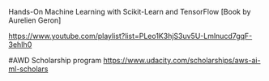 Hands-On Machine Learning with Scikit-Learn and TensorFlow [Book by Aurelien Geron]

https://www.youtube.com/playlist?list=PLeo1K3hjS3uv5U-Lmlnucd7gqF-3ehIh0

#AWD Scholarship program
https://www.udacity.com/scholarships/aws-ai-ml-scholars
